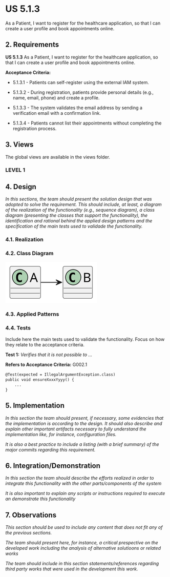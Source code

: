 # US 5.1.3

As a Patient, I want to register for the healthcare application, so that I can create a user profile and book appointments online.

## 2. Requirements


**US 5.1.3** As a Patient, I want to register for the healthcare application, so that I can create a user profile and book appointments online.


**Acceptance Criteria:**

- 5.1.3.1 - Patients can self-register using the external IAM system.

- 5.1.3.2 - During registration, patients provide personal details (e.g., name, email, phone) and create a profile.

- 5.1.3.3 - The system validates the email address by sending a verification email with a confirmation link.

- 5.1.3.4 - Patients cannot list their appointments without completing the registration process.

## 3. Views

The global views are available in the views folder. 

### LEVEL 1


## 4. Design

*In this sections, the team should present the solution design that was adopted to solve the requirement. This should include, at least, a diagram of the realization of the functionality (e.g., sequence diagram), a class diagram (presenting the classes that support the functionality), the identification and rational behind the applied design patterns and the specification of the main tests used to validade the functionality.*

### 4.1. Realization

### 4.2. Class Diagram

![a class diagram](class-diagram-01.svg "A Class Diagram")

### 4.3. Applied Patterns

### 4.4. Tests

Include here the main tests used to validate the functionality. Focus on how they relate to the acceptance criteria.

**Test 1:** *Verifies that it is not possible to ...*

**Refers to Acceptance Criteria:** G002.1


```
@Test(expected = IllegalArgumentException.class)
public void ensureXxxxYyyy() {
	...
}
````

## 5. Implementation

*In this section the team should present, if necessary, some evidencies that the implementation is according to the design. It should also describe and explain other important artifacts necessary to fully understand the implementation like, for instance, configuration files.*

*It is also a best practice to include a listing (with a brief summary) of the major commits regarding this requirement.*

## 6. Integration/Demonstration

*In this section the team should describe the efforts realized in order to integrate this functionality with the other parts/components of the system*

*It is also important to explain any scripts or instructions required to execute an demonstrate this functionality*

## 7. Observations

*This section should be used to include any content that does not fit any of the previous sections.*

*The team should present here, for instance, a critical prespective on the developed work including the analysis of alternative solutioons or related works*

*The team should include in this section statements/references regarding third party works that were used in the development this work.*